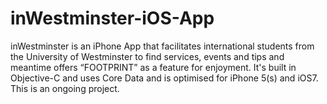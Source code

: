 # inWestminster-iOS-App
inWestminster is an iPhone App that facilitates international students from the University of Westminster to find services, events and tips and meantime offers “FOOTPRINT” as a feature for enjoyment. It's built in Objective-C and uses Core Data and is optimised for iPhone 5(s) and iOS7. This is an ongoing project.
